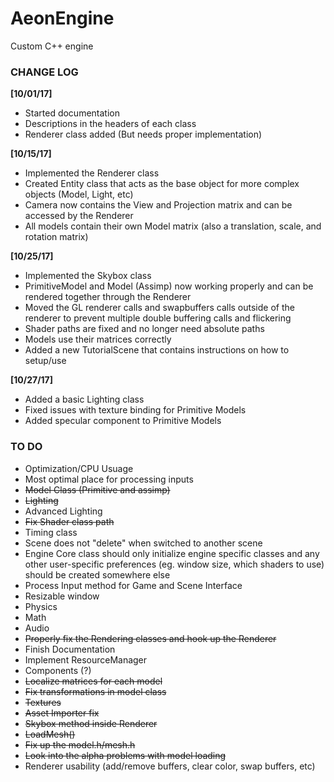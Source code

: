 # AeonEngine
Custom C++ engine

### CHANGE LOG

**[10/01/17]**
- Started documentation
- Descriptions in the headers of each class
- Renderer class added (But needs proper implementation)

**[10/15/17]**
- Implemented the Renderer class
- Created Entity class that acts as the base object for more complex objects (Model, Light, etc)
- Camera now contains the View and Projection matrix and can be accessed by the Renderer
- All models contain their own Model matrix (also a translation, scale, and rotation matrix)

**[10/25/17]**
- Implemented the Skybox class
- PrimitiveModel and Model (Assimp) now working properly and can be rendered together through the Renderer
- Moved the GL renderer calls and swapbuffers calls outside of the renderer to prevent multiple double buffering calls and flickering
- Shader paths are fixed and no longer need absolute paths
- Models use their matrices correctly
- Added a new TutorialScene that contains instructions on how to setup/use

**[10/27/17]**
- Added a basic Lighting class
- Fixed issues with texture binding for Primitive Models
- Added specular component to Primitive Models


### TO DO

- Optimization/CPU Usuage
- Most optimal place for processing inputs
- ~~Model Class (Primitive and assimp)~~
- ~~Lighting~~
- Advanced Lighting
- ~~Fix Shader class path~~
- Timing class
- Scene does not "delete" when switched to another scene
- Engine Core class should only initialize engine specific classes and any other user-specific preferences (eg. window size, which shaders to use) should be created somewhere else
- Process Input method for Game and Scene Interface
- Resizable window
- Physics
- Math
- Audio
- ~~Properly fix the Rendering classes and hook up the Renderer~~
- Finish Documentation
- Implement ResourceManager
- Components (?)
- ~~Localize matrices for each model~~
- ~~Fix transformations in model class~~
- ~~Textures~~
- ~~Asset Importer fix~~
- ~~Skybox method inside Renderer~~
- ~~LoadMesh()~~
- ~~Fix up the model.h/mesh.h~~
- ~~Look into the alpha problems with model loading~~
- Renderer usability (add/remove buffers, clear color, swap buffers, etc)
